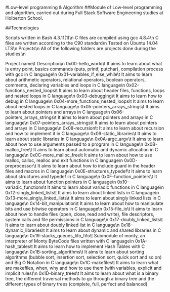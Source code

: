 #Low-level programming & Algorithm
##Module of Low-level programming and algorithm, carried out during Full Stack Software Engineering studies at Holberton School.

##Technologies

Scripts written in Bash 4.3.11(1)\n
C files are compiled using gcc 4.8.4\n
C files are written according to the C90 standard\n
Tested on Ubuntu 14.04 LTS\n
Projects\n
All of the following folders are projects done during the studies:\n

Project name\t	Description\n
0x00-hello_world\t	It aims to learn about what is entry point, basics commands (puts, printf, putchar), compilation process with gcc in C language\n
0x01-variables_if_else_while\t	It aims to learn about arithmetic operators, relational operators, boolean operators, comments, declaring variables and loops in C language\n
0x02-functions_nested_loops\t	It aims to learn about header files, functions, loops and nested loops in C language\n
0x03-debugging\t	It aims to learn how to debug in C language\n
0x04-more_functions_nested_loops\t	It aims to learn about nested loops in C language\n
0x05-pointers_arrays_strings\t	It aims to learn about pointers and arrays in C language\n
0x06-pointers_arrays_strings\t	It aims to learn about pointers and arrays in C language\n
0x07-pointers_arrays_strings\t	It aims to learn about pointers and arrays in C language\n
0x08-recursion\t	It aims to learn about recursion and how to implement it in C language\n
0x09-static_libraries\t	It aims to learn about static libraries in C language\n
0x0A-argc_argv\t	It aims to learn about how to use arguments passed to a program in C language\n
0x0B-malloc_free\t	It aims to learn about automatic and dynamic allocation in C language\n
0x0C-more_malloc_free\t	It aims to learn about how to use malloc, calloc, realloc and exit functions in C language\n
0x0D-preprocessor\t	It aims to learn about how to include guard in the header files and macros in C language\n
0x0E-structures_typedef\t	It aims to learn about structures and typedef in C language\n
0x0F-function_pointers\t	It aims to learn about function pointers in C language\n
0x10-variadic_functions\t	It aims to learn about variadic functions in C language\n
0x12-singly_linked_lists\t	It aims to learn about linked lists in C language\n
0x13-more_singly_linked_lists\t	It aims to learn about singly linked lists in C language\n
0x14-bit_manipulation\t	It aims to learn about how to manipulate bits and use bitwise operators in C language\n
0x15-file_io\t	It aims to learn about how to handle files (open, close, read and write), file descriptors, system calls and file permissions in C language\n
0x17-doubly_linked_lists\t	It aims to learn about doubly linked list in C language\n
0x18-dynamic_libraries\t	It aims to learn about dynamic and shared libraries in C language\n
0x19-stacks_queues_lifo_fifo\t	Submodule of monty, an interpreter of Monty ByteCode files written with C language\n
0x1A-hash_tables\t	It aims to learn how to implement Hash Tables with C language\n
0x1B-sorting_algorithms\t	It aims to learn about sorting algorithms (bubble sort, insertion sort, selection sort, quick sort and so on) and Big O Notation in C language\n
0x1C-makefiles\t	It aims to learn what are makefiles, when, why and how to use them (with variables, explicit and implicit rules)\n
0x1D-binary_trees\t	It aims to learn about what is a binary tree, the different traversal methods to go through a binary tree and the different types of binary trees (complete, full, perfect and balanced)